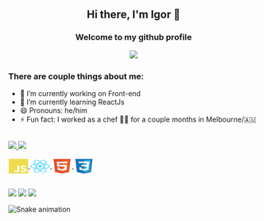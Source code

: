 
<h2 align="center"> Hi there, I'm Igor 👋  </h2>

<h3 align="center"> Welcome to my github profile </h3>


<p align="center">
  <img 
    width="300px"
    src="https://c.tenor.com/NCRHhqkXrJYAAAAi/programmers-go-internet.gif"
  >
</p>



### There are couple things about me:


- 🔭 I’m currently working on Front-end
- 🌱 I’m currently learning ReactJs
- 😄 Pronouns: he/him
- ⚡ Fun fact: I worked as a chef 👨‍🍳 for a couple months in Melbourne/🇦🇺 

##


<a href="https://github.com/igorcenzi">
  <img height="180em" src="https://github-readme-stats.vercel.app/api?username=igorcenzi&show_icons=true&theme=algolia&include_all_commits=true&count_private=true"/>
  <img height="180em" src="https://github-readme-stats.vercel.app/api/top-langs/?username=igorcenzi&layout=compact&langs_count=7&theme=algolia"/>

<div style="display: inline_block"><br>
  <img align="center" height="30" width="40" src="https://raw.githubusercontent.com/devicons/devicon/master/icons/javascript/javascript-plain.svg">
  <img align="center" height="30" width="40" src="https://raw.githubusercontent.com/devicons/devicon/master/icons/react/react-original.svg">
  <img align="center" height="30" width="40" src="https://raw.githubusercontent.com/devicons/devicon/master/icons/html5/html5-original.svg">
  <img align="center" height="30" width="40" src="https://raw.githubusercontent.com/devicons/devicon/master/icons/css3/css3-original.svg">
</div>

  ##
 
<div> 
  <a href="https://www.instagram.com/igorcenzi/" target="_blank"><img src="https://img.shields.io/badge/-Instagram-%23E4405F?style=for-the-badge&logo=instagram&logoColor=white" target="_blank"></a>
  <a href = "mailto:igor.cenzi2@gmail.com"><img src="https://img.shields.io/badge/-Gmail-%23333?style=for-the-badge&logo=gmail&logoColor=white" target="_blank"></a>
  <a href="https://www.linkedin.com/in/igorcenzi/" target="_blank"><img src="https://img.shields.io/badge/-LinkedIn-%230077B5?style=for-the-badge&logo=linkedin&logoColor=white" target="_blank"></a> 

 
  ![Snake animation](https://github.com/igorcenzi/igorcenzi/blob/output/github-contribution-grid-snake.svg)
 
</div>
